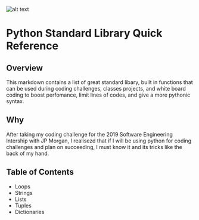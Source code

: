 ![alt text](https://fiverr-res.cloudinary.com/images/t_main1,q_auto,f_auto/gigs/69090491/original/dcafeb1f95fbe2501376c8e9629109ba979d6a67/learn-python-programming-language.jpg)

# Python Standard Library Quick Reference

## Overview

This markdown contains a list of great standard libary, built in functions that can be used during coding challenges, classes projects, and white board coding to boost perfomance, limit lines of codes, and give a more pythonic syntax.


## Why

After taking my coding challenge for the 2019 Software Engineering Intership with JP Morgan, I realisezd that if I will be using python for coding challenges and plan on succeeding, I must know it and its tricks like the back of my hand.


## Table of Contents

* Loops
* Strings
* Lists
* Tuples
* Dictionaries



